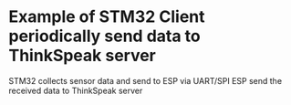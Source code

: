 # Example of STM32 Client periodically send data to ThinkSpeak server

STM32 collects sensor data and send to ESP via UART/SPI
ESP send the received data to ThinkSpeak server
